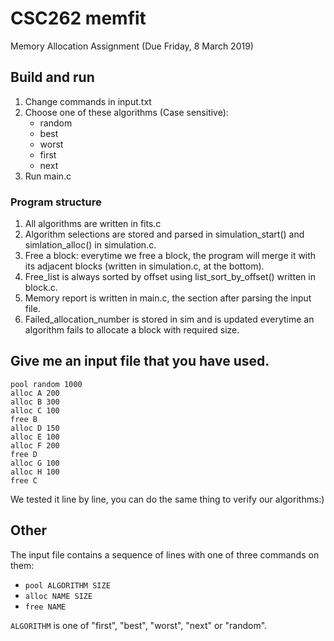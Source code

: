 # CSC262 memfit

Memory Allocation Assignment (Due Friday, 8 March 2019)

## Build and run
1. Change commands in input.txt
2. Choose one of these algorithms (Case sensitive):
    - random
    - best
    - worst
    - first
    - next
3. Run main.c
### Program structure
1. All algorithms are written in fits.c
2. Algorithm selections are stored and parsed in simulation_start() and simlation_alloc() in simulation.c.
3. Free a block: everytime we free a block, the program will merge it with its adjacent blocks (written in simulation.c, at the bottom).
4. Free_list is always sorted by offset using list_sort_by_offset() written in block.c.
5. Memory report is written in main.c, the section after parsing the input file.
6. Failed_allocation_number is stored in sim and is updated everytime an algorithm fails to allocate a block with required size.


## Give me an input file that you have used.
```
pool random 1000
alloc A 200
alloc B 300
alloc C 100
free B
alloc D 150
alloc E 100
alloc F 200
free D
alloc G 100
alloc H 100
free C
```
We tested it line by line, you can do the same thing to verify our algorithms:)

## Other

The input file contains a sequence of lines with one of three commands on them:

-	``pool ALGORITHM SIZE``
-	``alloc NAME SIZE``
-	``free NAME``

``ALGORITHM`` is one of "first", "best", "worst", "next" or "random".
